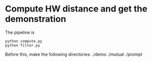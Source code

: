 # Compute HW distance and get the demonstration

The pipeline is 

```
python compute.py
python filter.py
```

Before this, make the following directories:
./demo
./mutual
./prompt
